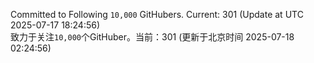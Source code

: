 Committed to Following `10,000` GitHubers. Current: <!-- FOLLOWING_COUNT -->301<!-- FOLLOWING_COUNT --> (Update at UTC <!-- LAST_UPDATED -->2025-07-17 18:24:56<!-- LAST_UPDATED -->)<br>
致力于关注`10,000`个GitHuber。当前：<!-- FOLLOWING_COUNT -->301<!-- FOLLOWING_COUNT --> (更新于北京时间 <!-- LAST_UPDATED_CST -->2025-07-18 02:24:56<!-- LAST_UPDATED_CST -->)
